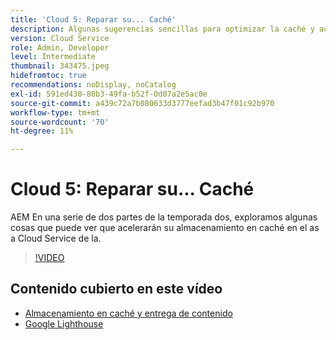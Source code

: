 ```yaml
---
title: 'Cloud 5: Reparar su... Caché'
description: Algunas sugerencias sencillas para optimizar la caché y acelerar el sitio
version: Cloud Service
role: Admin, Developer
level: Intermediate
thumbnail: 343475.jpeg
hidefromtoc: true
recommendations: noDisplay, noCatalog
exl-id: 591ed430-80b3-49fa-b52f-0d07a2e5ac0e
source-git-commit: a439c72a7b080633d3777eefad3b47f01c92b970
workflow-type: tm+mt
source-wordcount: '70'
ht-degree: 11%

---
```


# Cloud 5: Reparar su... Caché

AEM En una serie de dos partes de la temporada dos, exploramos algunas cosas que puede ver que acelerarán su almacenamiento en caché en el as a Cloud Service de la.

>[!VIDEO](https://video.tv.adobe.com/v/343475?quality=12&learn=on)

## Contenido cubierto en este vídeo

+ [Almacenamiento en caché y entrega de contenido](https://experienceleague.adobe.com/docs/experience-manager-cloud-service/content/implementing/content-delivery/caching.html?lang=es)
+ [Google Lighthouse](https://developers.google.com/web/tools/lighthouse)
